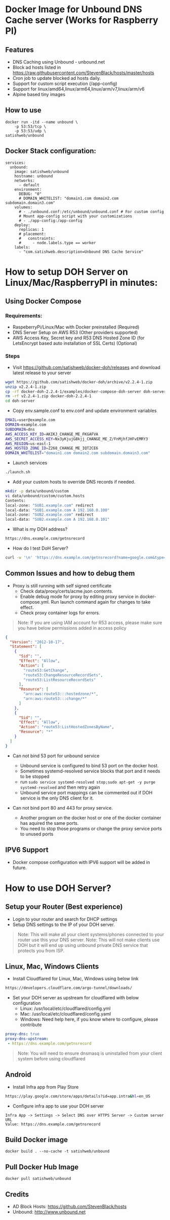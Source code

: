 # Docker Image for Unbound DNS Cache server (Works for Raspberry PI)

## Features
- DNS Caching using Unbound - unbound.net
- Block ad hosts listed in https://raw.githubusercontent.com/StevenBlack/hosts/master/hosts
- Cron job to update blocked ad hosts daily.
- Support for custom script execution (/app-config)
- Support for linux/amd64,linux/arm64,linux/arm/v7,linux/arm/v6
- Alpine based tiny images

## How to use

```
docker run -itd --name unbound \
    -p 53:53/tcp \
    -p 53:53/udp \
satishweb/unbound
```

## Docker Stack configuration:
```
services:
  unbound:
    image: satishweb/unbound
    hostname: unbound
    networks:
      - default
    environment:
      DEBUG: "0"
      # DOMAIN_WHITELIST: "domain1.com domain2.com subdomain.domain3.com"
    volumes:
      # - ./unbound.conf:/etc/unbound/unbound.conf # For custom config
      # Mount app-config script with your customizations
      # - ./app-config:/app-config
    deploy:
      replicas: 1
      # placement:
      #   constraints:
      #     - node.labels.type == worker
    labels:
      - "com.satishweb.description=Unbound DNS Cache Service"
```

# How to setup DOH Server on Linux/Mac/RaspberryPI in minutes:
## Using Docker Compose
### Requirements:
- RaspeberryPi/Linux/Mac with Docker preinstalled (Required)
- DNS Server Setup on AWS R53 (Other providers supported)
- AWS Access Key, Secret key and R53 DNS Hosted Zone ID (for LetsEncrypt based auto installation of SSL Certs) (Optional)

### Steps
- Visit https://github.com/satishweb/docker-doh/releases and download latest release to your server
```bash
wget https://github.com/satishweb/docker-doh/archive/v2.2.4-1.zip
unzip v2.2.4-1.zip
cp -rf docker-doh-2.2.4-1/examples/docker-compose-doh-server doh-server
rm -rf v2.2.4-1.zip docker-doh-2.2.4-1
cd doh-server
```
- Copy env.sample.conf to env.conf and update environment variables
```bash
EMAIL=user@example.com
DOMAIN=example.com
SUBDOMAIN=dns
AWS_ACCESS_KEY_ID=AKIKJ_CHANGE_ME_FKGAFVA
AWS_SECRET_ACCESS_KEY=Nx3yKjujG8kjj_CHANGE_ME_Z/FnMjhfJHFvEMRY3
AWS_REGION=us-east-1
AWS_HOSTED_ZONE_ID=Z268_CHANGE_ME_IQT2CE6
DOMAIN_WHITELIST="domain1.com domain2.com subdomain.domain3.com"
```
- Launch services
```bash
./launch.sh
```
- Add your custom hosts to override DNS records if needed.
```bash
mkdir -p data/unbound/custom
vi data/unbound/custom/custom.hosts
Contents:
local-zone: "SUB1.example.com" redirect
local-data: "SUB1.example.com A 192.168.0.100"
local-zone: "SUB2.example.com" redirect
local-data: "SUB2.example.com A 192.168.0.101"
```

- What is my DOH address?
```bash
https://dns.example.com/getnsrecord
```

- How do I test DoH Server?
```bash
curl -w '\n' 'https://dns.example.com/getnsrecord?name=google.com&type=A'
```

## Common Issues and how to debug them
- Proxy is still running with self signed certificate
  - Check data/proxy/certs/acme.json contents.
  - Enable debug mode for proxy by editing proxy service in docker-compose.yml. Run launch command again for changes to take effect.
  - Check proxy container logs for errors.

> Note: If you are using IAM account for R53 access, please make sure you have below permissions added in access policy

```json
{
  "Version": "2012-10-17",
  "Statement": [
    {
      "Sid": "",
      "Effect": "Allow",
      "Action": [
        "route53:GetChange",
        "route53:ChangeResourceRecordSets",
        "route53:ListResourceRecordSets"
      ],
      "Resource": [
        "arn:aws:route53:::hostedzone/*",
        "arn:aws:route53:::change/*"
      ]
    },
    {
      "Sid": "",
      "Effect": "Allow",
      "Action": "route53:ListHostedZonesByName",
      "Resource": "*"
    }
  ]
}
```
- Can not bind 53 port for unbound service
  - Unbound service is configured to bind 53 port on the docker host.
  - Sometimes systemd-resolved service blocks that port and it needs to be stopped
  - run `sudo service systemd-resolved stop;sudo apt-get -y purge systemd-resolved` and then retry again
  - Unbound service port mappings can be commented out if DOH service is the only DNS client for it.

- Can not bind port 80 and 443 for proxy service.
  - Another program on the docker host or one of the docker container has aquired the same ports.
  - You need to stop those programs or change the proxy service ports to unused ports

## IPV6 Support
- Docker compose configuration with IPV6 support will be added in future.

# How to use DOH Server?
## Setup your Router (Best experience)
- Login to your router and search for DHCP settings
- Setup DNS settings to the IP of your DOH server.
> Note: This will make all your client systems/phones connected to your router use this your DNS server.
> Note: This will not make clients use DOH but it will end up using unbound private DNS service that protects you from ISP.

## Linux, Mac, Windows Clients
- Install Cloudflared for Linux, Mac, Windows using below link
```bash
https://developers.cloudflare.com/argo-tunnel/downloads/
```
- Set your DOH server as upstream for cloudflared with below configuration
  - Linux: /usr/local/etc/cloudflared/config.yml
  - Mac: /usr/local/etc/cloudflared/config.yaml
  - Windows: Need help here, if you know where to configure, please contribute

```yaml
proxy-dns: true
proxy-dns-upstream:
 - https://dns.example.com/getnsrecord
```
> Note: You will need to ensure dnsmasq is uninstalled from your client system before using cloudflared

## Android
- Install Infra app from Play Store
```bash
https://play.google.com/store/apps/details?id=app.intra&hl=en_US
```

- Configure infra app to use your DOH server
```
Infra App -> Settings -> Select DNS over HTTPS Server -> Custom server URL
Value: https://dns.example.com/getnsrecord
```

## Build Docker image
```
docker build . --no-cache -t satishweb/unbound
```
## Pull Docker Hub Image
```
docker pull satishweb/unbound
```

## Credits
- AD Block Hosts: https://github.com/StevenBlack/hosts
- Unbound: http://www.unbound.net
